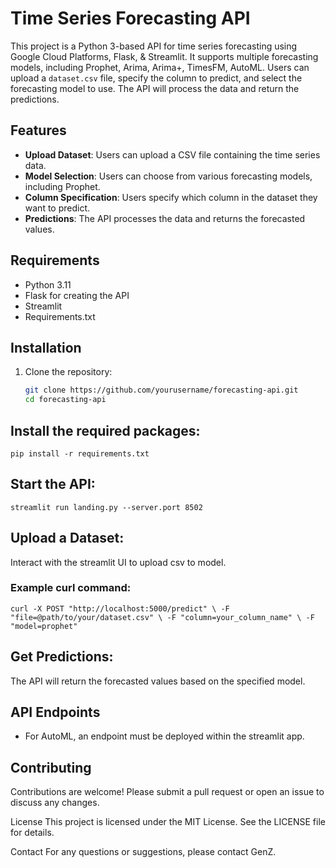 # Time Series Forecasting API

This project is a Python 3-based API for time series forecasting using Google Cloud Platforms, Flask, & Streamlit. It supports multiple forecasting models, including Prophet, Arima, Arima+, TimesFM, AutoML. Users can upload a `dataset.csv` file, specify the column to predict, and select the forecasting model to use. The API will process the data and return the predictions.

## Features

- **Upload Dataset**: Users can upload a CSV file containing the time series data.
- **Model Selection**: Users can choose from various forecasting models, including Prophet.
- **Column Specification**: Users specify which column in the dataset they want to predict.
- **Predictions**: The API processes the data and returns the forecasted values.

## Requirements

- Python 3.11
- Flask for creating the API
- Streamlit
- Requirements.txt

## Installation

1. Clone the repository:
   ```bash
   git clone https://github.com/yourusername/forecasting-api.git
   cd forecasting-api

## Install the required packages:
`pip install -r requirements.txt`

## Start the API:
`streamlit run landing.py --server.port 8502`

## Upload a Dataset:
Interact with the streamlit UI to upload csv to model.

### Example curl command:

`curl -X POST "http://localhost:5000/predict" \
-F "file=@path/to/your/dataset.csv" \
-F "column=your_column_name" \
-F "model=prophet"`

## Get Predictions:
The API will return the forecasted values based on the specified model.

## API Endpoints
- For AutoML, an endpoint must be deployed within the streamlit app.

## Contributing
Contributions are welcome! Please submit a pull request or open an issue to discuss any changes.

License
This project is licensed under the MIT License. See the LICENSE file for details.

Contact
For any questions or suggestions, please contact GenZ.
